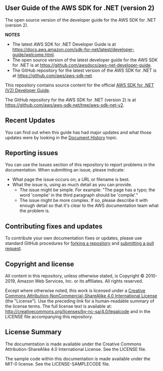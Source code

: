## User Guide of the AWS SDK for .NET (version 2)

The open source version of the developer guide for the AWS SDK for .NET (version 2).

**NOTES**
* The latest AWS SDK for .NET Developer Guide is at https://docs.aws.amazon.com/sdk-for-net/latest/developer-guide/welcome.html.
* The open source version of the latest developer guide for the AWS SDK for .NET is at https://github.com/awsdocs/aws-net-developer-guide.
* The GitHub repository for the latest version of the AWS SDK for .NET is at https://github.com/aws/aws-sdk-net.

This repository contains source content for the official [AWS SDK for .NET (V2) Developer Guide](https://docs.aws.amazon.com/sdk-for-net/v2/developer-guide/welcome.html).

The GitHub repository for the AWS SDK for .NET (version 2) is at https://github.com/aws/aws-sdk-net/tree/aws-sdk-net-v2.

## Recent Updates

You can find out when this guide has had major updates and what those updates were by looking in the [Document History](doc_source/document-history.md) topic.

## Reporting issues

You can use the Issues section of this repository to report problems in the documentation. When submitting an issue, please indicate:

  * What page the issue occurs on; a URL or filename is best.
  * What the issue is, using as much detail as you can provide.
    * The issue might be simple. For example: "The page has a typo; the word 'complie' in the third paragraph should be 'compile'."
    * The issue might be more complex. If so, please describe it with enough detail so that it's clear to the AWS documentation team what the problem is.

## Contributing fixes and updates

To contribute your own documentation fixes or updates, please use standard GitHub procedures for [forking a repository](https://help.github.com/articles/fork-a-repo/) and [submitting a pull request](https://help.github.com/articles/using-pull-requests/).

## Copyright and license

All content in this repository, unless otherwise stated, is Copyright © 2010-2019, Amazon Web Services, Inc. or its affiliates. All rights reserved.

Except where otherwise noted, this work is licensed under a [Creative Commons Attribution-NonCommercial-ShareAlike 4.0 International License](http://creativecommons.org/licenses/by-nc-sa/4.0/) (the "License"). Use the preceding link for a human-readable summary of the license terms. The full license text is available at: http://creativecommons.org/licenses/by-nc-sa/4.0/legalcode and in the LICENSE file accompanying this repository.

## License Summary

The documentation is made available under the Creative Commons Attribution-ShareAlike 4.0 International License. See the LICENSE file.

The sample code within this documentation is made available under the MIT-0 license. See the LICENSE-SAMPLECODE file.
